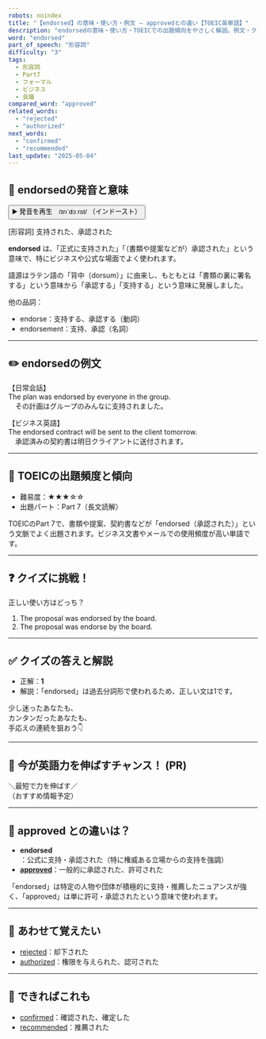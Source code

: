 ```yaml
---
robots: noindex
title: "【endorsed】の意味・使い方・例文 ― approvedとの違い【TOEIC英単語】"
description: "endorsedの意味・使い方・TOEICでの出題傾向をやさしく解説。例文・クイズ付きでapprovedとの違いもわかりやすく学べます。"
word: "endorsed"
part_of_speech: "形容詞"
difficulty: "3"
tags:
  - 形容詞
  - Part7
  - フォーマル
  - ビジネス
  - 会議
compared_word: "approved"
related_words:
  - "rejected"
  - "authorized"
next_words:
  - "confirmed"
  - "recommended"
last_update: "2025-05-04"
---
```


## 🔰 endorsedの発音と意味

<button class="play-audio" onclick="playTTS('endorsed')">
  <span class="play-audio-main">
    ▶️ 発音を再生　/ɪnˈdɔːrst/
  </span>
  <span class="play-audio-sub">
    （インドースト）
  </span>
</button>

[形容詞] 支持された、承認された

**endorsed** は、「正式に支持された」「（書類や提案などが）承認された」という意味で、特にビジネスや公式な場面でよく使われます。

語源はラテン語の「背中（dorsum）」に由来し、もともとは「書類の裏に署名する」という意味から「承認する」「支持する」という意味に発展しました。

他の品詞：  
- endorse：支持する、承認する（動詞）
- endorsement：支持、承認（名詞）

---

## ✏️ endorsedの例文

【日常会話】  
The plan was endorsed by everyone in the group.  
　その計画はグループのみんなに支持されました。

【ビジネス英語】  
The endorsed contract will be sent to the client tomorrow.  
　承認済みの契約書は明日クライアントに送付されます。

---

## 🎯 TOEICの出題頻度と傾向

- 難易度：★★★☆☆
- 出題パート：Part 7（長文読解）

TOEICのPart 7で、書類や提案、契約書などが「endorsed（承認された）」という文脈でよく出題されます。ビジネス文書やメールでの使用頻度が高い単語です。

---

## ❓ クイズに挑戦！

正しい使い方はどっち？

1. The proposal was endorsed by the board.  
2. The proposal was endorse by the board.

---

## ✅ クイズの答えと解説

- 正解：**1**
- 解説：「endorsed」は過去分詞形で使われるため、正しい文は1です。

少し迷ったあなたも、  
カンタンだったあなたも、  
手応えの連続を狙おう👇️

---

## 🚀 今が英語力を伸ばすチャンス！ (PR)

<div class="info-center">
＼最短で力を伸ばす／<br>  
（おすすめ情報予定）
</div>

---

## 🤔  approved との違いは？

- **endorsed**：公式に支持・承認された（特に権威ある立場からの支持を強調）
- **[approved](/word/approved)**：一般的に承認された、許可された

「endorsed」は特定の人物や団体が積極的に支持・推薦したニュアンスが強く、「approved」は単に許可・承認されたという意味で使われます。

---

## 🧩 あわせて覚えたい

- [rejected](/word/rejected)：却下された
- [authorized](/word/authorized)：権限を与えられた、認可された

---

## 📖 できればこれも

- [confirmed](/word/confirmed)：確認された、確定した
- [recommended](/word/recommended)：推薦された

<!-- cvid: aid35_bid01 -->
